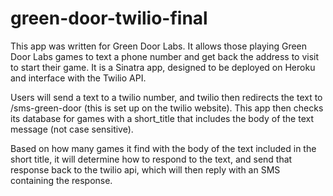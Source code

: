 # green-door-twilio-final
This app was written for Green Door Labs.  It allows those playing Green Door Labs games to text a phone number and get back the address to visit to start their game.  It is a Sinatra app, designed to be deployed on Heroku and interface with the Twilio API.

Users will send a text to a twilio number, and twilio then redirects the text to /sms-green-door (this is set up on the twilio website).  This app then checks its database for games with a short_title that includes the body of the text message (not case sensitive).

Based on how many games it find with the body of the text included in the short title, it will determine how to respond to the text, and send that response back to the twilio api, which will then reply with an SMS containing the response.
